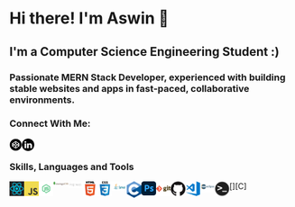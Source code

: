 # Hi there! I'm Aswin 👋


## I'm a Computer Science Engineering Student :)
 
### Passionate MERN Stack Developer, experienced with building stable websites and apps in fast-paced, collaborative environments. 
### Connect With Me:

[<img align="left" alt="aswin13" width="22px" src="codepen.png"/>][CodePen]
[<img align="left" alt="aswin" width="22px" src="link.png"/>][LinkEdin]
<br />

### Skills, Languages and Tools

[<img align="left" alt="Java" width="26px" src="react.png" />][React]
[<img align="left" alt="JavaScript" width="26px" src="js.png" />][Javascript]
[<img align="left" alt="JavaScript" width="26px" src="node.png" />][Node]
[<img align="left" alt="JavaScript" width="26px" src="mongo.png" />][Mongo]
[<img align="left" alt="JavaScript" width="26px" src="express.png" />][Express]

[<img align="left" alt="HTML5" width="26px" src="html.png" />][HTML]
[<img align="left" alt="CSS3" width="26px" src="css.png" />][CSS]
[<img align="left" alt="Java" width="26px" src="java.png" />][JAVA]
[<img align="left" alt="JavaScript" width="26px" src="c.png" />][C]
[<img align="left" alt="JavaScript" width="26px" src="ps.png" />][Photoshop]
[<img align="left" alt="Git" width="26px" src="git.png" />][git]
[<img align="left" alt="GitHub" width="26px" src="github.png" />][github]
[<img align="left" alt="Visual Studio Code" width="26px" src="vsc.png" />][vsc]
[<img align="left" alt="Eclipse" width="26px" src="ecl.png" />][ecl]
[<img align="left" alt="Terminal" width="26px" src="term.png" />][term]
<br />
<br />



[CodePen]:https://codepen.io/aswinap13/
[LinkEdin]: https://www.linkedin.com/in/aswin-a-p/
[React]:https://react.dev/
[Node]:https://nodejs.org/en
[Mongo]:https://www.mongodb.com/
[Express]:https://expressjs.com/
[Photoshop]:https://www.adobe.com/in/products/photoshop.html


[JAVA]:https://www.java.com/
[Javascript]:https://www.javascript.com/
[HTML]:https://html.com/
[CSS]:https://developer.mozilla.org/en-US/docs/Web/CSS
[ecl]:https://www.eclipse.org/
[vsc]:https://code.visualstudio.com/
[git]:https://git-scm.com/
[github]:https://github.com/
[term]:https://www.microsoft.com/en-us/p/windows-terminal/9n0dx20hk701
